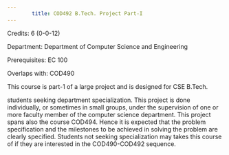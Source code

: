 ```yaml
---
        title: COD492 B.Tech. Project Part-I
---
```

Credits: 6 (0-0-12)

Department: Department of Computer Science and Engineering

Prerequisites: EC 100

Overlaps with: COD490

This course is part-1 of a large project and is designed for CSE B.Tech.

students seeking department specialization. This project is done individually, or sometimes in small groups, under the supervision of one or more faculty member of the computer science department. This project spans also the course COD494. Hence it is expected that the problem specification and the milestones to be achieved in solving the problem are clearly specified. Students not seeking specialization may takes this course of if they are interested in the COD490-COD492 sequence.